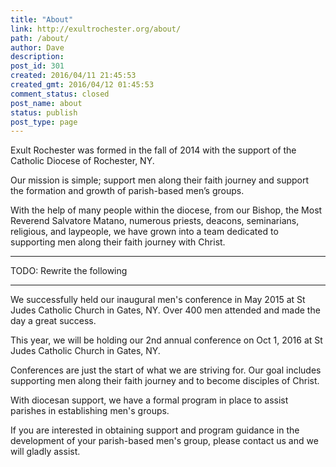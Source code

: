 ```yaml
---
title: "About"
link: http://exultrochester.org/about/
path: /about/
author: Dave
description:
post_id: 301
created: 2016/04/11 21:45:53
created_gmt: 2016/04/12 01:45:53
comment_status: closed
post_name: about
status: publish
post_type: page
---
```


Exult Rochester was formed in the fall of 2014 with the support of the Catholic Diocese of Rochester, NY.

Our mission is simple; support men along their faith journey and support the formation and growth of parish-based men’s groups.

With the help of many people within the diocese, from our Bishop, the Most Reverend Salvatore Matano, numerous priests, deacons, seminarians, religious, and laypeople, we have grown into a team dedicated to supporting men along their faith journey with Christ.

---

TODO: Rewrite the following

---

We successfully held our inaugural men's conference in May 2015 at St Judes Catholic Church in Gates, NY.  Over 400 men attended and made the day a great success.

This year, we will be holding our 2nd annual conference on Oct 1, 2016 at St Judes Catholic Church in Gates, NY.

Conferences are just the start of what we are striving for. Our goal includes supporting men along their faith journey and to become disciples of Christ.

With diocesan support, we have a formal program in place to assist parishes in establishing men's groups.

If you are interested in obtaining support and program guidance in the development of your parish-based men's group, please contact us and we will gladly assist.
